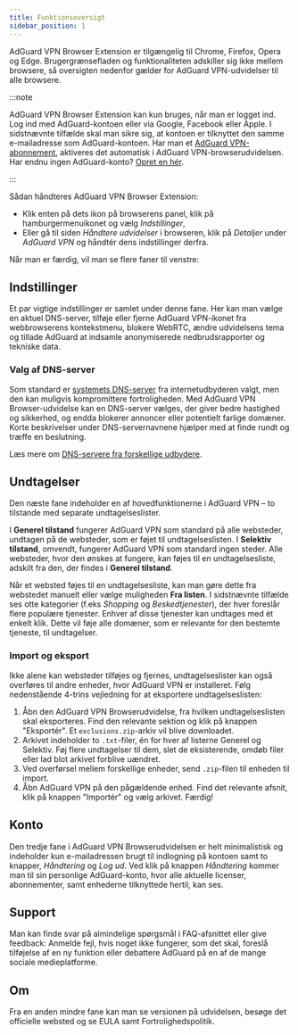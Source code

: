 ```yaml
---
title: Funktionsoversigt
sidebar_position: 1
---
```


AdGuard VPN Browser Extension er tilgængelig til Chrome, Firefox, Opera og Edge. Brugergrænsefladen og funktionaliteten adskiller sig ikke mellem browsere, så oversigten nedenfor gælder for AdGuard VPN-udvidelser til alle browsere.

:::note

AdGuard VPN Browser Extension kan kun bruges, når man er logget ind. Log ind med AdGuard-kontoen eller via Google, Facebook eller Apple. I sidstnævnte tilfælde skal man sikre sig, at kontoen er tilknyttet den samme e-mailadresse som AdGuard-kontoen. Har man et [AdGuard VPN-abonnement](/general/subscription), aktiveres det automatisk i AdGuard VPN-browserudvidelsen. Har endnu ingen AdGuard-konto? [Opret en hér](https://auth.adguard.com/registration.html).

:::

Sådan håndteres AdGuard VPN Browser Extension:

- Klik enten på dets ikon på browserens panel, klik på hamburgermenuikonet og vælg *Indstillinger*,
- Eller gå til siden *Håndtere udvidelser* i browseren, klik på *Detaljer* under *AdGuard VPN* og håndtér dens indstillinger derfra.

Når man er færdig, vil man se flere faner til venstre:

## Indstillinger

Et par vigtige indstillinger er samlet under denne fane. Her kan man vælge en aktuel DNS-server, tilføje eller fjerne AdGuard VPN-ikonet fra webbrowserens kontekstmenu, blokere WebRTC, ændre udvidelsens tema og tillade AdGuard at indsamle anonymiserede nedbrudsrapporter og tekniske data.

### Valg af DNS-server

Som standard er [systemets DNS-server](https://adguard-dns.io/kb/general/dns-filtering/#what-is-dns) fra internetudbyderen valgt, men den kan muligvis kompromittere fortroligheden. Med AdGuard VPN Browser-udvidelse kan en DNS-server vælges, der giver bedre hastighed og sikkerhed, og endda blokerer annoncer eller potentielt farlige domæner. Korte beskrivelser under DNS-servernavnene hjælper med at finde rundt og træffe en beslutning.

Læs mere om [DNS-servere fra forskellige udbydere](https://adguard-dns.io/kb/general/dns-providers/).

## Undtagelser

Den næste fane indeholder en af hovedfunktionerne i AdGuard VPN – to tilstande med separate undtagelseslister.

I **Generel tilstand** fungerer AdGuard VPN som standard på alle websteder, undtagen på de websteder, som er føjet til undtagelseslisten. I **Selektiv tilstand**, omvendt, fungerer AdGuard VPN som standard ingen steder. Alle websteder, hvor den ønskes at fungere, kan føjes til en undtagelsesliste, adskilt fra den, der findes i **Generel tilstand**.

Når et websted føjes til en undtagelsesliste, kan man gøre dette fra webstedet manuelt eller vælge muligheden **Fra listen**. I sidstnævnte tilfælde ses otte kategorier (f.eks *Shopping* og *Beskedtjenester*), der hver foreslår flere populære tjenester. Enhver af disse tjenester kan undtages med ét enkelt klik. Dette vil føje alle domæner, som er relevante for den bestemte tjeneste, til undtagelser.

### Import og eksport

Ikke alene kan websteder tilføjes og fjernes, undtagelseslister kan også overføres til andre enheder, hvor AdGuard VPN er installeret. Følg nedenstående 4-trins vejledning for at eksportere undtagelseslisten:

1. Åbn den AdGuard VPN Browserudvidelse, fra hvilken undtagelseslisten skal eksporteres. Find den relevante sektion og klik på knappen "Eksportér". Et `exclusions.zip`-arkiv vil blive downloadet.
1. Arkivet indeholder to `.txt`-filer, én for hver af listerne Generel og Selektiv. Føj flere undtagelser til dem, slet de eksisterende, omdøb filer eller lad blot arkivet forblive uændret.
1. Ved overførsel mellem forskellige enheder, send `.zip`-filen til enheden til import.
1. Åbn AdGuard VPN på den pågældende enhed. Find det relevante afsnit, klik på knappen "Importér" og vælg arkivet. Færdig!

## Konto

Den tredje fane i AdGuard VPN Browserudvidelsen er helt minimalistisk og indeholder kun e-mailadressen brugt til indlogning på kontoen samt to knapper, *Håndtering* og *Log ud*. Ved klik på knappen *Håndtering* kommer man til sin personlige AdGuard-konto, hvor alle aktuelle licenser, abonnementer, samt enhederne tilknyttede hertil, kan ses.

## Support

Man kan finde svar på almindelige spørgsmål i FAQ-afsnittet eller give feedback: Anmelde fejl, hvis noget ikke fungerer, som det skal, foreslå tilføjelse af en ny funktion eller debattere AdGuard på en af de mange sociale medieplatforme.

## Om

Fra en anden mindre fane kan man se versionen på udvidelsen, besøge det officielle websted og se EULA samt Fortrolighedspolitik.

